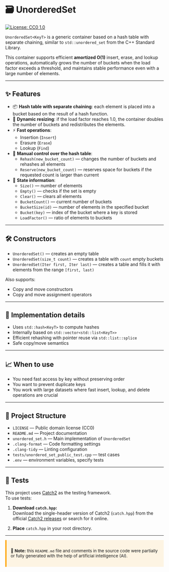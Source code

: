 # 🗃️ UnorderedSet

[![License: CC0 1.0](https://img.shields.io/badge/License-CC0_1.0-lightgrey.svg)](https://creativecommons.org/publicdomain/zero/1.0/)

`UnorderedSet<KeyT>` is a generic container based on a hash table with separate chaining, similar to `std::unordered_set` from the C++ Standard Library.

This container supports efficient **amortized O(1)** insert, erase, and lookup operations, automatically grows the number of buckets when the load factor exceeds a threshold, and maintains stable performance even with a large number of elements.

---

## ✨ Features

- 📦 **Hash table with separate chaining**: each element is placed into a bucket based on the result of a hash function.
- 🔁 **Dynamic resizing**: if the load factor reaches 1.0, the container doubles the number of buckets and redistributes the elements.
- ⚡ **Fast operations**:
  - Insertion (`Insert`)
  - Erasure (`Erase`)
  - Lookup (`Find`)
- 🔄 **Manual control over the hash table**:
  - `Rehash(new_bucket_count)` — changes the number of buckets and rehashes all elements
  - `Reserve(new_bucket_count)` — reserves space for buckets if the requested count is larger than current
- 🧾 **State information**:
  - `Size()` — number of elements
  - `Empty()` — checks if the set is empty
  - `Clear()` — clears all elements
  - `BucketCount()` — current number of buckets
  - `BucketSize(id)` — number of elements in the specified bucket
  - `Bucket(key)` — index of the bucket where a key is stored
  - `LoadFactor()` — ratio of elements to buckets

---

## 🛠️ Constructors

- `UnorderedSet()` — creates an empty table
- `UnorderedSet(size_t count)` — creates a table with `count` empty buckets
- `UnorderedSet(Iter first, Iter last)` — creates a table and fills it with elements from the range `[first, last)`

Also supports:
- Copy and move constructors
- Copy and move assignment operators

---

## 🧠 Implementation details

- Uses `std::hash<KeyT>` to compute hashes
- Internally based on `std::vector<std::list<KeyT>>`
- Efficient rehashing with pointer reuse via `std::list::splice`
- Safe copy/move semantics

---

## 📈 When to use

- You need fast access by key without preserving order
- You want to prevent duplicate keys
- You work with large datasets where fast insert, lookup, and delete operations are crucial

---

## 📂 Project Structure
- `LICENSE` — Public domain license (CC0)
- `README.md` — Project documentation
- `unordered_set.h` — Main implementation of `UnorderedSet`
- `.clang-format` — Code formatting settings
- `.clang-tidy` — Linting configuration
- `tests/unordered_set_public_test.cpp` — test cases
- `.env` — environment variables, specify tests
---

## 🧪 Tests

This project uses [Catch2](https://github.com/catchorg/Catch2) as the testing framework.  
To use tests:

1. **Download `catch.hpp`:**  
   Download the single-header version of Catch2 (`catch.hpp`) from the official [Catch2 releases](https://github.com/catchorg/Catch2/releases) or search for it online.  

2. **Place** `catch.hpp` in your root directory.

---

<div style="background-color: rgba(255, 165, 0, 0.1); border-left: 4px solid orange; padding: 1em; font-size: 0.95em; margin-top: 12px">

🔶 <strong>Note:</strong> this <code>README.md</code> file and comments in the source code were partially or fully generated with the help of artificial intelligence (AI).
</div>
